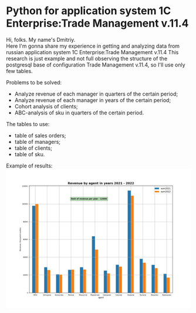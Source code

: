 # Python for application system 1C Enterprise:Trade Management v.11.4

Hi, folks. My name's Dmitriy.\
Here I'm gonna share my experience in getting and analyzing data from russian application system 1C Enterprise:Trade
Management v.11.4
This research is just example and not full observing the structure of the postgresql base of configuration Trade
Management v.11.4, so I'll use only few tables.

Problems to be solved:

- Analyze revenue of each manager in quarters of the certain period;
- Analyze revenue of each manager in years of the certain period;
- Cohort analysis of clients;
- ABC-analysis of sku in quarters of the certain period.

The tables to use:

- table of sales orders;
- table of managers;
- table of clients;
- table of sku.

Example of results:
<img title='Fig 1' src='https://github.com/dgdata21/1cpostgresql/blob/master/revenue2022-11-20%2008:18:37.jpg'>
